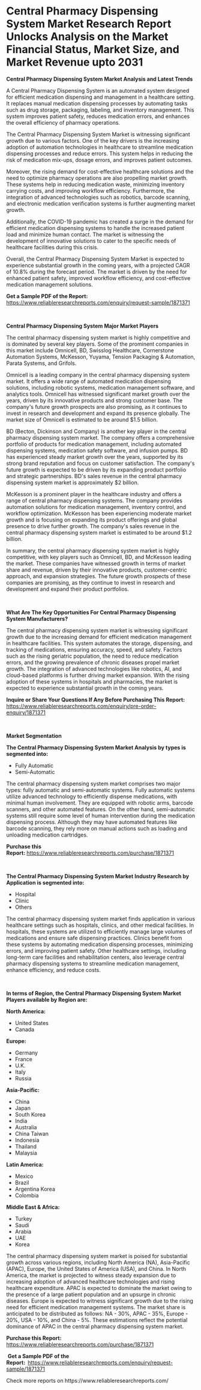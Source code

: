 <p><h1>Central Pharmacy Dispensing System Market Research Report Unlocks Analysis on the Market Financial Status, Market Size, and Market Revenue upto 2031</h1></p><p><strong>Central Pharmacy Dispensing System Market Analysis and Latest Trends</strong></p>
<p><p>A Central Pharmacy Dispensing System is an automated system designed for efficient medication dispensing and management in a healthcare setting. It replaces manual medication dispensing processes by automating tasks such as drug storage, packaging, labeling, and inventory management. This system improves patient safety, reduces medication errors, and enhances the overall efficiency of pharmacy operations.</p><p>The Central Pharmacy Dispensing System Market is witnessing significant growth due to various factors. One of the key drivers is the increasing adoption of automation technologies in healthcare to streamline medication dispensing processes and reduce errors. This system helps in reducing the risk of medication mix-ups, dosage errors, and improves patient outcomes.</p><p>Moreover, the rising demand for cost-effective healthcare solutions and the need to optimize pharmacy operations are also propelling market growth. These systems help in reducing medication waste, minimizing inventory carrying costs, and improving workflow efficiency. Furthermore, the integration of advanced technologies such as robotics, barcode scanning, and electronic medication verification systems is further augmenting market growth.</p><p>Additionally, the COVID-19 pandemic has created a surge in the demand for efficient medication dispensing systems to handle the increased patient load and minimize human contact. The market is witnessing the development of innovative solutions to cater to the specific needs of healthcare facilities during this crisis.</p><p>Overall, the Central Pharmacy Dispensing System Market is expected to experience substantial growth in the coming years, with a projected CAGR of 10.8% during the forecast period. The market is driven by the need for enhanced patient safety, improved workflow efficiency, and cost-effective medication management solutions.</p></p>
<p><strong>Get a Sample PDF of the Report:&nbsp;</strong> <a href="https://www.reliableresearchreports.com/enquiry/request-sample/1871371">https://www.reliableresearchreports.com/enquiry/request-sample/1871371</a></p>
<p>&nbsp;</p>
<p><strong>Central Pharmacy Dispensing System Major Market Players</strong></p>
<p><p>The central pharmacy dispensing system market is highly competitive and is dominated by several key players. Some of the prominent companies in this market include Omnicell, BD, Swisslog Healthcare, Cornerstone Automation Systems, McKesson, Yuyama, Tension Packaging & Automation, Parata Systems, and Grifols.</p><p>Omnicell is a leading company in the central pharmacy dispensing system market. It offers a wide range of automated medication dispensing solutions, including robotic systems, medication management software, and analytics tools. Omnicell has witnessed significant market growth over the years, driven by its innovative products and strong customer base. The company's future growth prospects are also promising, as it continues to invest in research and development and expand its presence globally. The market size of Omnicell is estimated to be around $1.5 billion.</p><p>BD (Becton, Dickinson and Company) is another key player in the central pharmacy dispensing system market. The company offers a comprehensive portfolio of products for medication management, including automated dispensing systems, medication safety software, and infusion pumps. BD has experienced steady market growth over the years, supported by its strong brand reputation and focus on customer satisfaction. The company's future growth is expected to be driven by its expanding product portfolio and strategic partnerships. BD's sales revenue in the central pharmacy dispensing system market is approximately $2 billion.</p><p>McKesson is a prominent player in the healthcare industry and offers a range of central pharmacy dispensing systems. The company provides automation solutions for medication management, inventory control, and workflow optimization. McKesson has been experiencing moderate market growth and is focusing on expanding its product offerings and global presence to drive further growth. The company's sales revenue in the central pharmacy dispensing system market is estimated to be around $1.2 billion.</p><p>In summary, the central pharmacy dispensing system market is highly competitive, with key players such as Omnicell, BD, and McKesson leading the market. These companies have witnessed growth in terms of market share and revenue, driven by their innovative products, customer-centric approach, and expansion strategies. The future growth prospects of these companies are promising, as they continue to invest in research and development and expand their product portfolios.</p></p>
<p>&nbsp;</p>
<p><strong>What Are The Key Opportunities For Central Pharmacy Dispensing System Manufacturers?</strong></p>
<p><p>The central pharmacy dispensing system market is witnessing significant growth due to the increasing demand for efficient medication management in healthcare facilities. This system automates the storage, dispensing, and tracking of medications, ensuring accuracy, speed, and safety. Factors such as the rising geriatric population, the need to reduce medication errors, and the growing prevalence of chronic diseases propel market growth. The integration of advanced technologies like robotics, AI, and cloud-based platforms is further driving market expansion. With the rising adoption of these systems in hospitals and pharmacies, the market is expected to experience substantial growth in the coming years.</p></p>
<p><strong>Inquire or Share Your Questions If Any Before Purchasing This Report:</strong> <a href="https://www.reliableresearchreports.com/enquiry/pre-order-enquiry/1871371">https://www.reliableresearchreports.com/enquiry/pre-order-enquiry/1871371</a></p>
<p>&nbsp;</p>
<p><strong>Market Segmentation</strong></p>
<p><strong>The Central Pharmacy Dispensing System Market Analysis by types is segmented into:</strong></p>
<p><ul><li>Fully Automatic</li><li>Semi-Automatic</li></ul></p>
<p><p>The central pharmacy dispensing system market comprises two major types: fully automatic and semi-automatic systems. Fully automatic systems utilize advanced technology to efficiently dispense medications, with minimal human involvement. They are equipped with robotic arms, barcode scanners, and other automated features. On the other hand, semi-automatic systems still require some level of human intervention during the medication dispensing process. Although they may have automated features like barcode scanning, they rely more on manual actions such as loading and unloading medication cartridges.</p></p>
<p><strong>Purchase this Report:&nbsp;</strong><a href="https://www.reliableresearchreports.com/purchase/1871371">https://www.reliableresearchreports.com/purchase/1871371</a></p>
<p>&nbsp;</p>
<p><strong>The Central Pharmacy Dispensing System Market Industry Research by Application is segmented into:</strong></p>
<p><ul><li>Hospital</li><li>Clinic</li><li>Others</li></ul></p>
<p><p>The central pharmacy dispensing system market finds application in various healthcare settings such as hospitals, clinics, and other medical facilities. In hospitals, these systems are utilized to efficiently manage large volumes of medications and ensure safe dispensing practices. Clinics benefit from these systems by automating medication dispensing processes, minimizing errors, and improving patient safety. Other healthcare settings, including long-term care facilities and rehabilitation centers, also leverage central pharmacy dispensing systems to streamline medication management, enhance efficiency, and reduce costs.</p></p>
<p>&nbsp;</p>
<p><strong>In terms of Region, the Central Pharmacy Dispensing System Market Players available by Region are:</strong></p>
<p>
    <p> <strong> North America: </strong>
        <ul>
            <li>United States</li>
            <li>Canada</li>
        </ul>
        </p> 
    <p> <strong> Europe: </strong>
        <ul>
            <li>Germany</li>
            <li>France</li>
            <li>U.K.</li>
            <li>Italy</li>
            <li>Russia</li>
        </ul>
        </p> 
    <p> <strong> Asia-Pacific: </strong>
        <ul>
            <li>China</li>
            <li>Japan</li>
            <li>South Korea</li>
            <li>India</li>
            <li>Australia</li>
            <li>China Taiwan</li>
            <li>Indonesia</li>
            <li>Thailand</li>
            <li>Malaysia</li>
        </ul>
        </p> 
    <p> <strong> Latin America: </strong>
        <ul>
            <li>Mexico</li>
            <li>Brazil</li>
            <li>Argentina Korea</li>
            <li>Colombia</li>
        </ul>
        </p> 
    <p> <strong> Middle East & Africa: </strong>
        <ul>
            <li>Turkey</li>
            <li>Saudi</li>
            <li>Arabia</li>
            <li>UAE</li>
            <li>Korea</li>
        </ul>
    </p>
    </p>
<p><p>The central pharmacy dispensing system market is poised for substantial growth across various regions, including North America (NA), Asia-Pacific (APAC), Europe, the United States of America (USA), and China. In North America, the market is projected to witness steady expansion due to increasing adoption of advanced healthcare technologies and rising healthcare expenditure. APAC is expected to dominate the market owing to the presence of a large patient population and an upsurge in chronic diseases. Europe is expected to witness significant growth due to the rising need for efficient medication management systems. The market share is anticipated to be distributed as follows: NA - 30%, APAC - 35%, Europe - 20%, USA - 10%, and China - 5%. These estimations reflect the potential dominance of APAC in the central pharmacy dispensing system market.</p></p>
<p><strong>Purchase this Report: </strong><a href="https://www.reliableresearchreports.com/purchase/1871371">https://www.reliableresearchreports.com/purchase/1871371</a></p>
<p>&nbsp;<strong>Get a Sample PDF of the Report:&nbsp;&nbsp;</strong><a href="https://www.reliableresearchreports.com/enquiry/request-sample/1871371">https://www.reliableresearchreports.com/enquiry/request-sample/1871371</a></p>
<p><strong></strong></p>
<p>Check more reports on https://www.reliableresearchreports.com/</p>